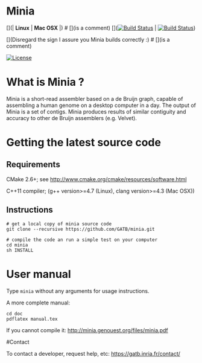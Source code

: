 # Minia 

[](| **Linux** | **Mac OSX** |) # [](is a comment)
[](|-----------|-------------|)
[]([![Build Status](https://ci.inria.fr/gatb-core/view/Minia/job/tool-minia-build-debian7-64bits-gcc-4.7/badge/icon)](https://ci.inria.fr/gatb-core/view/Minia/job/tool-minia-build-debian7-64bits-gcc-4.7/) | [![Build Status](https://ci.inria.fr/gatb-core/view/Minia/job/tool-minia-build-macos-10.9.5-gcc-4.2.1/badge/icon)](https://ci.inria.fr/gatb-core/view/Minia/job/tool-minia-build-macos-10.9.5-gcc-4.2.1/))

[](Disregard the sign I assure you Minia builds correctly :) # [](is a comment)

[![License](http://img.shields.io/:license-affero-blue.svg)](http://www.gnu.org/licenses/agpl-3.0.en.html)

# What is Minia ?

Minia is a short-read assembler based on a de Bruijn graph, capable of assembling a human genome on a desktop computer in a day. The output of Minia is a set of contigs. Minia produces results of similar contiguity and accuracy to other de Bruijn assemblers (e.g. Velvet).

# Getting the latest source code

## Requirements

CMake 2.6+; see http://www.cmake.org/cmake/resources/software.html

C++11 compiler; (g++ version>=4.7 (Linux), clang version>=4.3 (Mac OSX))

## Instructions

    # get a local copy of minia source code
    git clone --recursive https://github.com/GATB/minia.git
    
    # compile the code an run a simple test on your computer
    cd minia
    sh INSTALL

# User manual	 

Type `minia` without any arguments for usage instructions.

A more complete manual:

    cd doc 
    pdflatex manual.tex

If you cannot compile it: http://minia.genouest.org/files/minia.pdf

#Contact

To contact a developer, request help, etc: https://gatb.inria.fr/contact/
